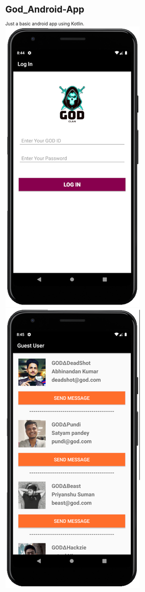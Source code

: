 # God_Android-App
Just a basic android app using Kotlin. 
![Screenshot](g1.png)
![alt text](g2.png)
